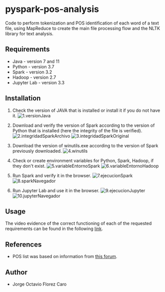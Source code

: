 # pyspark-pos-analysis
Code to perform tokenization and POS identification of each word of a text file, using MapReduce to create the main file processing flow and the NLTK library for text analysis.


## Requirements
 - Java - version 7 and 11
 - Python - version 3.7
 - Spark - version 3.2
 - Hadoop - version 2.7
 - Jupyter Lab - version 3.3
	

## Installation
 1. Check the version of JAVA that is installed or install it if you do not have it.
 ![1.versionJava](./imgInstalation/1.versionJava.png)

 2. Download and verify the version of Spark according to the version of Python that is installed (here the integrity of the file is verified).
 ![2.integridadSparkArchivo](./imgInstalation/2.integridadSparkArchivo.png)
 ![3.integridadSparkOriginal](./imgInstalation/3.integridadSparkOriginal.png)
 
 3. Download the version of winutils.exe according to the version of Spark previously downloaded.
 ![4.winutils](./imgInstalation/4.winutils.png)
 
 4. Check or create environment variables for Python, Spark, Hadoop, if they don't exist.
 ![5.variableEntornoSpark](./imgInstalation/5.variableEntornoSpark.png)
 ![6.variableEntornoHadoop](./imgInstalation/6.variableEntornoHadoop.png)

 5. Run Spark and verify it in the browser.
 ![7.ejecucionSpark](./imgInstalation/7.ejecucionSpark.png)
 ![8.sparkNavegador](./imgInstalation/8.sparkNavegador.png)

 6. Run Jupyter Lab and use it in the browser.
 ![9.ejecucionJupyter](./imgInstalation/9.ejecucionJupyter.png)
 ![10.jupyterNavegador](./imgInstalation/10.jupyterNavegador.png)
	
	
## Usage
The video evidence of the correct functioning of each of the requested requirements can be found in the following [link](https://youtu.be/kpLrt0SSHxc).
	
	
## References
 - POS list was based on information from [this forum](https://stackoverflow.com/questions/66613869/how-do-i-count-pos-tags-using-pyspark-and-nltk).


## Author
 - Jorge Octavio Florez Caro
	
